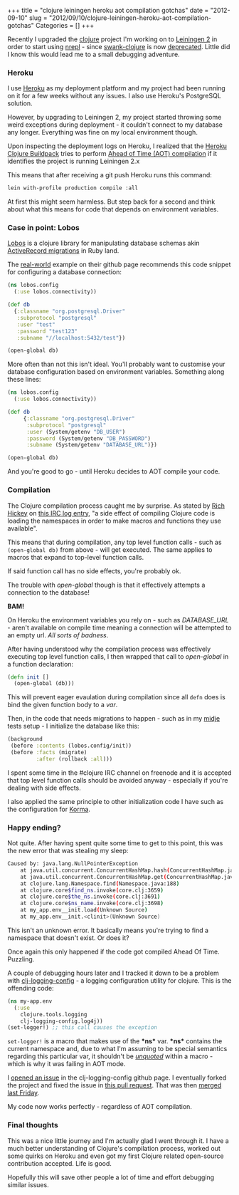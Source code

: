 +++
title = "clojure leiningen heroku aot compilation gotchas"
date = "2012-09-10"
slug = "2012/09/10/clojure-leiningen-heroku-aot-compilation-gotchas"
Categories = []
+++

Recently I upgraded the [clojure](http://clojure.org/) project I'm working on to [Leiningen 2](http://leiningen.org/) in order to start using [nrepl](https://github.com/clojure/tools.nrepl) - since [swank-clojure](https://github.com/technomancy/swank-clojure) is now [deprecated](http://technomancy.us/163). Little did I know this would lead me to a small debugging adventure. 

### Heroku

I use [Heroku](http://www.heroku.com/) as my deployment platform and my project had been running on it for a few weeks without any
issues. I also use Heroku's PostgreSQL solution.

However, by upgrading to Leiningen 2, my project started throwing some weird exceptions during deployment -  it couldn't connect to my database any longer. Everything was fine on my local environment though.

Upon inspecting the deployment logs on Heroku, I realized that the [Heroku Clojure Buildpack](https://github.com/heroku/heroku-buildpack-clojure) tries to perform [Ahead of Time (AOT) compilation](http://clojure.org/compilation) if it identifies the project is running Leiningen 2.x

This means that after receiving a git push Heroku runs this command: 

```bash 
lein with-profile production compile :all
```

At first this might seem harmless. But step back for a second and think about what this means for code that depends on environment variables.

### Case in point: Lobos

[Lobos](https://github.com/budu/lobos) is a clojure library for manipulating database schemas akin [ActiveRecord migrations](http://api.rubyonrails.org/classes/ActiveRecord/Migration.html) in Ruby land.

The [real-world](https://github.com/budu/lobos#real-world-example) example on their github page recommends this code snippet for configuring a database connection:


```clojure
(ns lobos.config
  (:use lobos.connectivity))

(def db
  {:classname "org.postgresql.Driver"
   :subprotocol "postgresql"
   :user "test"
   :password "test123"
   :subname "//localhost:5432/test"})

(open-global db)
```

More often than not this isn't ideal. You'll probably want to customise your database configuration based on environment variables. Something along these lines:


```clojure
(ns lobos.config
  (:use lobos.connectivity))

(def db
     {:classname "org.postgresql.Driver"
      :subprotocol "postgresql"
      :user (System/getenv "DB_USER")
      :password (System/getenv "DB_PASSWORD")
      :subname (System/getenv "DATABASE_URL")})

(open-global db)
```

And you're good to go - until Heroku decides to AOT compile your code.

### Compilation

The Clojure compilation process caught me by surprise. As stated by [Rich Hickey](https://twitter.com/richhickey) on [this IRC log entry](http://clojure-log.n01se.net/date/2008-11-12.html#16:07), "a side effect of compiling Clojure code is loading the namespaces in order to make macros and functions they use available".

This means that during compilation, any top level function calls - such as `(open-global db)` from above - will get executed. The same applies to macros that expand to top-level function calls.

If said function call has no side effects, you're probably ok. 

The trouble with *open-global* though is that it effectively attempts a connection to the database! 

**BAM!**

On Heroku the environment variables you rely on - such as *DATABASE_URL* - aren't available on compile time meaning a connection will be attempted to an empty url. *All sorts of badness*.

After having understood why the compilation process was effectively executing top level function calls, I then wrapped that call to *open-global* in a function declaration:

```clojure
(defn init []
  (open-global (db)))
```

This will prevent eager evaulation during compilation since all `defn` does is bind the given function body to a *var*.

Then, in the code that needs migrations to happen - such as in my [midje](https://github.com/marick/Midje) tests setup - I initialize the database like this:

```clojure
(background
 (before :contents (lobos.config/init))
 (before :facts (migrate)
         :after (rollback :all)))
```

I spent some time in the #clojure IRC channel on freenode and it is accepted that top level function calls should be avoided anyway - especially if you're dealing with side effects.

I also applied the same principle to other initialization code I have such as the configuration for [Korma](http://sqlkorma.com/).

### Happy ending?

Not quite. After having spent quite some time to get to this point, this was the new error that was stealing my sleep: 

```bash
Caused by: java.lang.NullPointerException
    at java.util.concurrent.ConcurrentHashMap.hash(ConcurrentHashMap.java:332)
    at java.util.concurrent.ConcurrentHashMap.get(ConcurrentHashMap.java:987)
    at clojure.lang.Namespace.find(Namespace.java:188)
    at clojure.core$find_ns.invoke(core.clj:3659)
    at clojure.core$the_ns.invoke(core.clj:3691)
    at clojure.core$ns_name.invoke(core.clj:3698)
    at my_app.env__init.load(Unknown Source)
    at my_app.env__init.<clinit>(Unknown Source)
```

This isn't an unknown error. It basically means you're trying to find a namespace that doesn't exist. Or does it?

Once again this only happened if the code got compiled Ahead Of Time. Puzzling.

A couple of debugging hours later and I tracked it down to be a problem with [clj-logging-config](https://github.com/malcolmsparks/clj-logging-config) - a logging configuration utility for clojure. This is the offending code:

```clojure
(ns my-app.env
  (:use 
    clojure.tools.logging
    clj-logging-config.log4j))
(set-logger!) ;; this call causes the exception
```

`set-logger!` is a macro that makes use of the **\*ns\*** var. **\*ns\*** contains the current namespace and, due to what I'm assuming to be special semantics regarding this particular var, it shouldn't be [*unquoted*](http://clojuredocs.org/clojure_core/clojure.core/unquote) within a macro - which is why it was failing in AOT mode.

I [opened an issue](https://github.com/malcolmsparks/clj-logging-config/issues/15) in the clj-logging-config github page. I eventually forked the project and fixed the issue in [this pull request](https://github.com/malcolmsparks/clj-logging-config/pull/16). That was then [merged last Friday](https://github.com/malcolmsparks/clj-logging-config/commit/ec8a08535daad01eb9f23e92771b623b5902c8c9).

My code now works perfectly - regardless of AOT compilation.

### Final thoughts

This was a nice little journey and I'm actually glad I went through it. I have a much better understanding of Clojure's compilation process, worked out some quirks on Heroku and even got my first Clojure related open-source contribution accepted. Life is good.

Hopefully this will save other people a lot of time and effort debugging similar issues.
